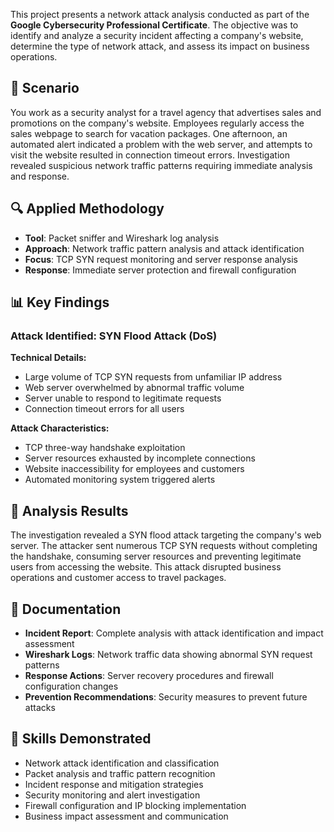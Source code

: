 This project presents a network attack analysis conducted as part of the **Google Cybersecurity Professional Certificate**. The objective was to identify and analyze a security incident affecting a company's website, determine the type of network attack, and assess its impact on business operations.

## 🎯 Scenario

You work as a security analyst for a travel agency that advertises sales and promotions on the company's website. Employees regularly access the sales webpage to search for vacation packages. One afternoon, an automated alert indicated a problem with the web server, and attempts to visit the website resulted in connection timeout errors. Investigation revealed suspicious network traffic patterns requiring immediate analysis and response.

## 🔍 Applied Methodology

- **Tool**: Packet sniffer and Wireshark log analysis
- **Approach**: Network traffic pattern analysis and attack identification
- **Focus**: TCP SYN request monitoring and server response analysis
- **Response**: Immediate server protection and firewall configuration

## 📊 Key Findings

### **Attack Identified: SYN Flood Attack (DoS)**

**Technical Details:**

- Large volume of TCP SYN requests from unfamiliar IP address
- Web server overwhelmed by abnormal traffic volume
- Server unable to respond to legitimate requests
- Connection timeout errors for all users

**Attack Characteristics:**

- TCP three-way handshake exploitation
- Server resources exhausted by incomplete connections
- Website inaccessibility for employees and customers
- Automated monitoring system triggered alerts

## 🎯 Analysis Results

The investigation revealed a SYN flood attack targeting the company's web server. The attacker sent numerous TCP SYN requests without completing the handshake, consuming server resources and preventing legitimate users from accessing the website. This attack disrupted business operations and customer access to travel packages.

## 📁 Documentation

- **Incident Report**: Complete analysis with attack identification and impact assessment
- **Wireshark Logs**: Network traffic data showing abnormal SYN request patterns
- **Response Actions**: Server recovery procedures and firewall configuration changes
- **Prevention Recommendations**: Security measures to prevent future attacks

## 💼 Skills Demonstrated

- Network attack identification and classification
- Packet analysis and traffic pattern recognition
- Incident response and mitigation strategies
- Security monitoring and alert investigation
- Firewall configuration and IP blocking implementation
- Business impact assessment and communication